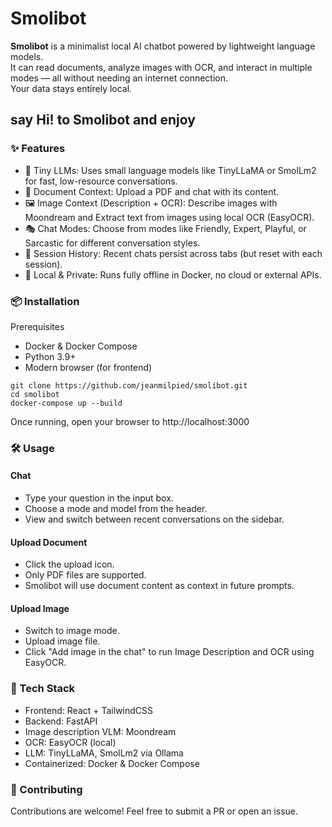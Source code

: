 # Smolibot

**Smolibot** is a minimalist local AI chatbot powered by lightweight language models.  
It can read documents, analyze images with OCR, and interact in multiple modes — all without needing an internet connection.  
Your data stays entirely local.

## say Hi! to **Smolibot** and enjoy  

### ✨ Features
- 🧠 Tiny LLMs: Uses small language models like TinyLLaMA or SmolLm2 for fast, low-resource conversations.
- 📄 Document Context: Upload a PDF and chat with its content.
- 🖼️ Image Context (Description + OCR): Describe images with Moondream and Extract text from images using local OCR (EasyOCR).
- 🎭 Chat Modes: Choose from modes like Friendly, Expert, Playful, or Sarcastic for different conversation styles.
- 💾 Session History: Recent chats persist across tabs (but reset with each session).
- 🔐 Local & Private: Runs fully offline in Docker, no cloud or external APIs.

### 📦 Installation
Prerequisites
- Docker & Docker Compose  
- Python 3.9+  
- Modern browser (for frontend)

```
git clone https://github.com/jeanmilpied/smolibot.git  
cd smolibot  
docker-compose up --build
```

Once running, open your browser to http://localhost:3000

### 🛠️ Usage
#### Chat
- Type your question in the input box.  
- Choose a mode and model from the header.
- View and switch between recent conversations on the sidebar.

#### Upload Document
- Click the upload icon.
- Only PDF files are supported.
- Smolibot will use document content as context in future prompts.

#### Upload Image  
- Switch to image mode.
- Upload image file.
- Click "Add image in the chat" to run Image Description and OCR using EasyOCR.

### 🧰 Tech Stack
- Frontend: React + TailwindCSS
- Backend: FastAPI
- Image description VLM: Moondream
- OCR: EasyOCR (local)
- LLM: TinyLLaMA, SmolLm2 via Ollama
- Containerized: Docker & Docker Compose

### 🤝 Contributing
Contributions are welcome! Feel free to submit a PR or open an issue.
